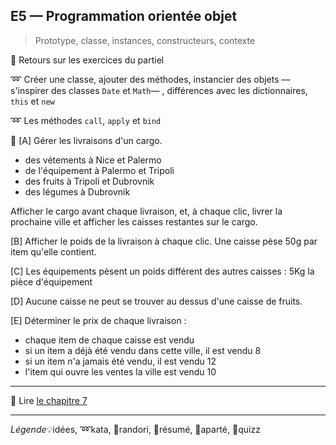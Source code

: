 ## E5 — Programmation orientée objet
> Prototype, classe, instances, constructeurs, contexte

:cactus: Retours sur les exercices du partiel

:loop: Créer une classe, ajouter des méthodes, instancier des objets — s'inspirer des classes `Date` et `Math`— , différences avec les dictionnaires, `this` et `new`

:loop: Les méthodes `call`, `apply` et `bind`

:beginner: [A] Gérer les livraisons d'un cargo.

* des vétements à Nice et Palermo
* de l'équipement à Palermo et Tripoli
* des fruits à Tripoli et Dubrovnik
* des légumes à Dubrovnik

Afficher le cargo avant chaque livraison, et, à chaque clic, livrer la prochaine ville et afficher les caisses restantes sur le cargo.

[B] Afficher le poids de la livraison à chaque clic. Une caisse pèse 50g par item qu'elle contient.

[C] Les équipements pèsent un poids différent des autres caisses : 5Kg la pièce d'équipement

[D] Aucune caisse ne peut se trouver au dessus d'une caisse de fruits.

[E] Déterminer le prix de chaque livraison :

* chaque item de chaque caisse est vendu
* si un item a déjà été vendu dans cette ville, il est vendu 8
* si un item n'a jamais été vendu, il est vendu 12
* l'item qui ouvre les ventes la ville est vendu 10

---

:closed_book: Lire [le chapitre 7](https://goo.gl/QbZSn8#heading=h.ixo6cqmlx5vm)

---

_Légende_:bulb:idées, :loop:kata, :beginner:randori, :closed_book:résumé, :cookie:aparté, :cactus:quizz
